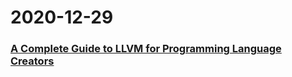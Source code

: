
# 2020-12-29

### [A Complete Guide to LLVM for Programming Language Creators](https://mukulrathi.co.uk/create-your-own-programming-language/llvm-ir-cpp-api-tutorial/)